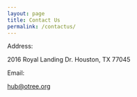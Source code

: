 ```yaml
---
layout: page
title: Contact Us
permalink: /contactus/
---
```


Address:

2016 Royal Landing Dr.
Houston, TX 77045

Email:

hub@otree.org